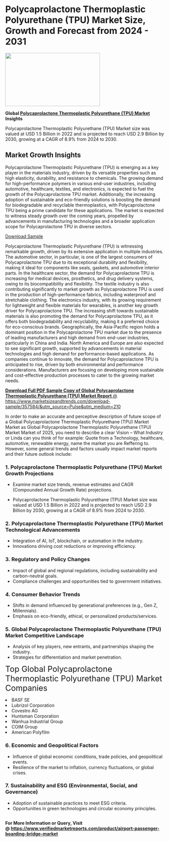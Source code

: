 <H1>Polycaprolactone Thermoplastic Polyurethane (TPU) Market Size, Growth and Forecast from 2024 - 2031</H1><img class="aligncenter size-medium wp-image-584254" src="https://thirdeyenews.in/wp-content/uploads/2024/09/Global-Market-Research-300x168.jpeg" alt="" width="300" height="168" /><p><strong>Global&nbsp;<a href="https://www.marketsizeandtrends.com/download-sample/357584/&amp;utm_source=Pulse&amp;utm_medium=210">Polycaprolactone Thermoplastic Polyurethane (TPU) Market</a> Insights</strong></p><p>Polycaprolactone Thermoplastic Polyurethane (TPU) Market size was valued at USD 1.5 Billion in 2022 and is projected to reach USD 2.9 Billion by 2030, growing at a CAGR of 8.9% from 2024 to 2030.</p><p><h2>Market Growth Insights</h2> Polycaprolactone Thermoplastic Polyurethane (TPU) is emerging as a key player in the materials industry, driven by its versatile properties such as high elasticity, durability, and resistance to chemicals. The growing demand for high-performance polymers in various end-user industries, including automotive, healthcare, textiles, and electronics, is expected to fuel the growth of the Polycaprolactone TPU market. Additionally, the increasing adoption of sustainable and eco-friendly solutions is boosting the demand for biodegradable and recyclable thermoplastics, with Polycaprolactone TPU being a prime candidate for these applications. The market is expected to witness steady growth over the coming years, propelled by advancements in manufacturing technologies and a broader application scope for Polycaprolactone TPU in diverse sectors. <p><a href="#">Download Sample</a></p> Polycaprolactone Thermoplastic Polyurethane (TPU) is witnessing remarkable growth, driven by its extensive application in multiple industries. The automotive sector, in particular, is one of the largest consumers of Polycaprolactone TPU due to its exceptional durability and flexibility, making it ideal for components like seals, gaskets, and automotive interior parts. In the healthcare sector, the demand for Polycaprolactone TPU is increasing for medical devices, prosthetics, and drug delivery systems, owing to its biocompatibility and flexibility. The textile industry is also contributing significantly to market growth as Polycaprolactone TPU is used in the production of high-performance fabrics, including waterproof and stretchable clothing. The electronics industry, with its growing requirement for lightweight and flexible materials for wearables, is another key growth driver for Polycaprolactone TPU. The increasing shift towards sustainable materials is also promoting the demand for Polycaprolactone TPU, as it offers both biodegradability and recyclability, making it a preferred choice for eco-conscious brands. Geographically, the Asia-Pacific region holds a dominant position in the Polycaprolactone TPU market due to the presence of leading manufacturers and high demand from end-user industries, particularly in China and India. North America and Europe are also expected to see significant growth, supported by advancements in material technologies and high demand for performance-based applications. As companies continue to innovate, the demand for Polycaprolactone TPU is anticipated to rise, driven by both environmental and performance considerations. Manufacturers are focusing on developing more sustainable and cost-effective production processes to cater to the growing market needs. <p><a href="#"></p><p><span class=""><strong>Download Full PDF Sample Copy of Global Polycaprolactone Thermoplastic Polyurethane (TPU) Market Report</strong> @ <a href="https://www.marketsizeandtrends.com/download-sample/357584/&amp;utm_source=Pulse&amp;utm_medium=210" target="_blank">https://www.marketsizeandtrends.com/download-sample/357584/&amp;utm_source=Pulse&amp;utm_medium=210</a></span></p><p>In order to make an accurate and perceptive description of future scope of a Global&nbsp;Polycaprolactone Thermoplastic Polyurethane (TPU) Market Market as Global&nbsp;Polycaprolactone Thermoplastic Polyurethane (TPU) Market Market of 2025, you need to describe a clear Vision &ndash; What Industry or Linda can you think of for example: Quote from a Technology, healthcare, automotive, renewable energy, name the market you are Reffering to. However, some general trends and factors usually impact market reports and their future outlook include:</p><h3>1.&nbsp;<strong>Polycaprolactone Thermoplastic Polyurethane (TPU) Market Growth Projections</strong></h3><ul><li>Examine market size trends, revenue estimates and CAGR (Compounded Annual Growth Rate) projections.</li><li><p>Polycaprolactone Thermoplastic Polyurethane (TPU) Market size was valued at USD 1.5 Billion in 2022 and is projected to reach USD 2.9 Billion by 2030, growing at a CAGR of 8.9% from 2024 to 2030.</p></li></ul><h3>2.&nbsp;<strong>Polycaprolactone Thermoplastic Polyurethane (TPU) Market Technological Advancements</strong></h3><ul><li>Integration of AI, IoT, blockchain, or automation in the industry.</li><li>Innovations driving cost reductions or improving efficiency.</li></ul><h3>3.&nbsp;<strong>Regulatory and Policy Changes</strong></h3><ul><li>Impact of global and regional regulations, including sustainability and carbon-neutral goals.</li><li>Compliance challenges and opportunities tied to government initiatives.</li></ul><h3>4.&nbsp;<strong>Consumer Behavior Trends</strong></h3><ul><li>Shifts in demand influenced by generational preferences (e.g., Gen Z, Millennials).</li><li>Emphasis on eco-friendly, ethical, or personalized products/services.</li></ul><h3>5.&nbsp;<strong>Global Polycaprolactone Thermoplastic Polyurethane (TPU) Market Competitive Landscape</strong></h3><ul><li>Analysis of key players, new entrants, and partnerships shaping the industry.</li><li>Strategies for differentiation and market penetration.</li></ul><p data-pm-slice="1 1 []"><span style="color: inherit; font-family: inherit; font-size: 25px;">Top Global Polycaprolactone Thermoplastic Polyurethane (TPU) Market Companies</span></p><div class="" data-test-id=""><p><li>BASF SE</li><li> Lubrizol Corporation</li><li> Covestro AG</li><li> Huntsman Corporation</li><li> Wanhua Industrial Group</li><li> COIM Group</li><li> American Polyfilm</li></p></div><h3>6.&nbsp;<strong>Economic and Geopolitical Factors</strong></h3><ul><li>Influence of global economic conditions, trade policies, and geopolitical events.</li><li>Resilience of the market to inflation, currency fluctuations, or global crises.</li></ul><h3>7.&nbsp;<strong>Sustainability and ESG (Environmental, Social, and Governance)</strong></h3><ul><li>Adoption of sustainable practices to meet ESG criteria.</li><li>Opportunities in green technologies and circular economy principles.</li></ul><h2><strong style="font-size: 14px;">For More Information or Query, Visit @&nbsp;</strong><a style="background-color: #ffffff; font-size: 14px;" href="https://www.marketsizeandtrends.com/report/polycaprolactone-thermoplastic-polyurethane-tpu-market/" target="_blank">https://www.verifiedmarketreports.com/product/airport-passenger-boarding-bridge-market</a></h2>
